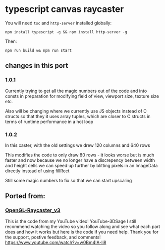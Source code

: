 # typescript canvas raycaster

You will need `tsc` and `http-server` installed globally:

`npm install typescript -g && npm install http-server -g`

Then:

`npm run build && npm run start`

## changes in this port

### 1.0.1

Currently trying to get all the magic numbers out of the code and into consts
in preparation for modifying field of view, viewport size, texture size etc.

Also will be changing where we currently use JS objects instead of C structs so 
that they it uses array tuples, which are closer to C structs in terms of 
runtime performance in a hot loop

### 1.0.2

In this caster, with the old settings we drew 120 columns and 640 rows 

This modifies the code to only draw 80 rows - it looks worse but is much faster
and now because we no longer have a discrepency between width and height cells
we can speed up further by blitting pixels in an ImageData directly instead of 
using fillRect

Still some magic numbers to fix so that we can start upscaling

## Ported from:

### [OpenGL-Raycaster_v3](https://github.com/3DSage/OpenGL-Raycaster_v3)

This is the code from my YouTube video! YouTube-3DSage I still recommend watching the video so you follow along and see what each part does and how it works but here is the code if you need help. Thank you for the support, postive feedback, and comments!
https://www.youtube.com/watch?v=w0Bm4IA-Ii8

